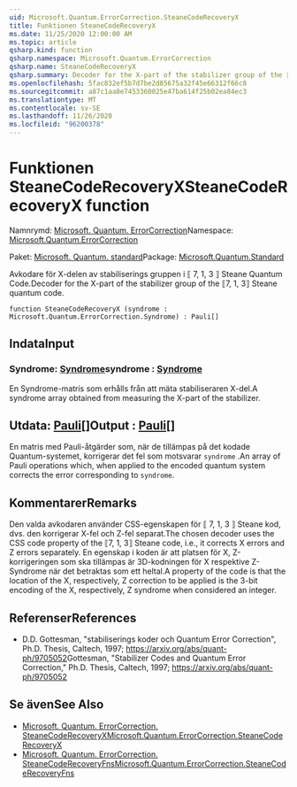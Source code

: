 ```yaml
---
uid: Microsoft.Quantum.ErrorCorrection.SteaneCodeRecoveryX
title: Funktionen SteaneCodeRecoveryX
ms.date: 11/25/2020 12:00:00 AM
ms.topic: article
qsharp.kind: function
qsharp.namespace: Microsoft.Quantum.ErrorCorrection
qsharp.name: SteaneCodeRecoveryX
qsharp.summary: Decoder for the X-part of the stabilizer group of the ⟦7, 1, 3⟧ Steane quantum code.
ms.openlocfilehash: 5fac832ef5b7d7be2d85675a32f45e66312f66c8
ms.sourcegitcommit: a87c1aa8e7453360025e47ba614f25b02ea84ec3
ms.translationtype: MT
ms.contentlocale: sv-SE
ms.lasthandoff: 11/26/2020
ms.locfileid: "96200378"
---
```

# <a name="steanecoderecoveryx-function"></a><span data-ttu-id="6c0e4-102">Funktionen SteaneCodeRecoveryX</span><span class="sxs-lookup"><span data-stu-id="6c0e4-102">SteaneCodeRecoveryX function</span></span>

<span data-ttu-id="6c0e4-103">Namnrymd: [Microsoft. Quantum. ErrorCorrection](xref:Microsoft.Quantum.ErrorCorrection)</span><span class="sxs-lookup"><span data-stu-id="6c0e4-103">Namespace: [Microsoft.Quantum.ErrorCorrection](xref:Microsoft.Quantum.ErrorCorrection)</span></span>

<span data-ttu-id="6c0e4-104">Paket: [Microsoft. Quantum. standard](https://nuget.org/packages/Microsoft.Quantum.Standard)</span><span class="sxs-lookup"><span data-stu-id="6c0e4-104">Package: [Microsoft.Quantum.Standard](https://nuget.org/packages/Microsoft.Quantum.Standard)</span></span>


<span data-ttu-id="6c0e4-105">Avkodare för X-delen av stabiliserings gruppen i ⟦ 7, 1, 3 ⟧ Steane Quantum Code.</span><span class="sxs-lookup"><span data-stu-id="6c0e4-105">Decoder for the X-part of the stabilizer group of the ⟦7, 1, 3⟧ Steane quantum code.</span></span>

```qsharp
function SteaneCodeRecoveryX (syndrome : Microsoft.Quantum.ErrorCorrection.Syndrome) : Pauli[]
```


## <a name="input"></a><span data-ttu-id="6c0e4-106">Indata</span><span class="sxs-lookup"><span data-stu-id="6c0e4-106">Input</span></span>

### <a name="syndrome--syndrome"></a><span data-ttu-id="6c0e4-107">Syndrome: [Syndrome](xref:Microsoft.Quantum.ErrorCorrection.Syndrome)</span><span class="sxs-lookup"><span data-stu-id="6c0e4-107">syndrome : [Syndrome](xref:Microsoft.Quantum.ErrorCorrection.Syndrome)</span></span>

<span data-ttu-id="6c0e4-108">En Syndrome-matris som erhålls från att mäta stabiliseraren X-del.</span><span class="sxs-lookup"><span data-stu-id="6c0e4-108">A syndrome array obtained from measuring the X-part of the stabilizer.</span></span>



## <a name="output--pauli"></a><span data-ttu-id="6c0e4-109">Utdata: [Pauli](xref:microsoft.quantum.lang-ref.pauli)[]</span><span class="sxs-lookup"><span data-stu-id="6c0e4-109">Output : [Pauli](xref:microsoft.quantum.lang-ref.pauli)[]</span></span>

<span data-ttu-id="6c0e4-110">En matris med Pauli-åtgärder som, när de tillämpas på det kodade Quantum-systemet, korrigerar det fel som motsvarar `syndrome` .</span><span class="sxs-lookup"><span data-stu-id="6c0e4-110">An array of Pauli operations which, when applied to the encoded quantum system corrects the error corresponding to `syndrome`.</span></span>

## <a name="remarks"></a><span data-ttu-id="6c0e4-111">Kommentarer</span><span class="sxs-lookup"><span data-stu-id="6c0e4-111">Remarks</span></span>

<span data-ttu-id="6c0e4-112">Den valda avkodaren använder CSS-egenskapen för ⟦ 7, 1, 3 ⟧ Steane kod, dvs. den korrigerar X-fel och Z-fel separat.</span><span class="sxs-lookup"><span data-stu-id="6c0e4-112">The chosen decoder uses the CSS code property of the ⟦7, 1, 3⟧ Steane code, i.e., it corrects X errors and Z errors separately.</span></span> <span data-ttu-id="6c0e4-113">En egenskap i koden är att platsen för X, Z-korrigeringen som ska tillämpas är 3D-kodningen för X respektive Z-Syndrome när det betraktas som ett heltal.</span><span class="sxs-lookup"><span data-stu-id="6c0e4-113">A property of the code is that the location of the X, respectively, Z correction to be applied is the 3-bit encoding of the X, respectively, Z syndrome when considered an integer.</span></span>

## <a name="references"></a><span data-ttu-id="6c0e4-114">Referenser</span><span class="sxs-lookup"><span data-stu-id="6c0e4-114">References</span></span>

- <span data-ttu-id="6c0e4-115">D.</span><span class="sxs-lookup"><span data-stu-id="6c0e4-115">D.</span></span> <span data-ttu-id="6c0e4-116">Gottesman, "stabiliserings koder och Quantum Error Correction", Ph.D. Thesis, Caltech, 1997; https://arxiv.org/abs/quant-ph/9705052</span><span class="sxs-lookup"><span data-stu-id="6c0e4-116">Gottesman, "Stabilizer Codes and Quantum Error Correction," Ph.D. Thesis, Caltech, 1997; https://arxiv.org/abs/quant-ph/9705052</span></span>

## <a name="see-also"></a><span data-ttu-id="6c0e4-117">Se även</span><span class="sxs-lookup"><span data-stu-id="6c0e4-117">See Also</span></span>

- [<span data-ttu-id="6c0e4-118">Microsoft. Quantum. ErrorCorrection. SteaneCodeRecoveryX</span><span class="sxs-lookup"><span data-stu-id="6c0e4-118">Microsoft.Quantum.ErrorCorrection.SteaneCodeRecoveryX</span></span>](xref:Microsoft.Quantum.ErrorCorrection.SteaneCodeRecoveryX)
- [<span data-ttu-id="6c0e4-119">Microsoft. Quantum. ErrorCorrection. SteaneCodeRecoveryFns</span><span class="sxs-lookup"><span data-stu-id="6c0e4-119">Microsoft.Quantum.ErrorCorrection.SteaneCodeRecoveryFns</span></span>](xref:Microsoft.Quantum.ErrorCorrection.SteaneCodeRecoveryFns)